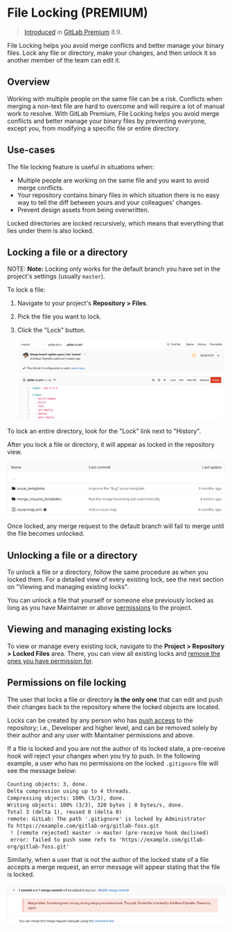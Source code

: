 # File Locking **(PREMIUM)**

> [Introduced](https://gitlab.com/gitlab-org/gitlab/-/merge_requests/440) in [GitLab Premium](https://about.gitlab.com/pricing/) 8.9.

File Locking helps you avoid merge conflicts and better manage your binary files.
Lock any file or directory, make your changes, and then unlock it so another
member of the team can edit it.

## Overview

Working with multiple people on the same file can be a risk. Conflicts
when merging a non-text file are hard to overcome and will require a lot
of manual work to resolve. With GitLab Premium, File
Locking helps you avoid merge conflicts and better manage your binary
files by preventing everyone, except you, from modifying a specific file
or entire directory.

## Use-cases

The file locking feature is useful in situations when:

- Multiple people are working on the same file and you want to avoid merge
  conflicts.
- Your repository contains binary files in which situation there is no easy
  way to tell the diff between yours and your colleagues' changes.
- Prevent design assets from being overwritten.

Locked directories are locked recursively, which means that everything that
lies under them is also locked.

## Locking a file or a directory

NOTE: **Note:**
Locking only works for the default branch you have set in the project's settings
(usually `master`).

To lock a file:

1. Navigate to your project's **Repository > Files**.
1. Pick the file you want to lock.
1. Click the "Lock" button.

   ![Locking file](img/file_lock.png)

To lock an entire directory, look for the "Lock" link next to "History".

After you lock a file or directory, it will appear as locked in the repository
view.

![Repository view](img/file_lock_repository_view.png)

Once locked, any merge request to the default branch will fail
to merge until the file becomes unlocked.

## Unlocking a file or a directory

To unlock a file or a directory, follow the same procedure as when you locked
them. For a detailed view of every existing lock, see the next section on
"Viewing and managing existing locks".

You can unlock a file that yourself or someone else previously locked as long
as you have Maintainer or above [permissions](../permissions.md) to the project.

## Viewing and managing existing locks

To view or manage every existing lock, navigate to the
**Project > Repository > Locked Files** area. There, you can view all existing
locks and [remove the ones you have permission for](#permissions-on-file-locking).

## Permissions on file locking

The user that locks a file or directory **is the only one** that can edit and
push their changes back to the repository where the locked objects are located.

Locks can be created by any person who has [push access](../permissions.md) to the repository; i.e.,
Developer and higher level, and can be removed solely by their author and any
user with Maintainer permissions and above.

If a file is locked and you are not the author of its locked state, a
pre-receive hook will reject your changes when you try to push. In the
following example, a user who has no permissions on the locked `.gitignore`
file will see the message below:

```shell
Counting objects: 3, done.
Delta compression using up to 4 threads.
Compressing objects: 100% (3/3), done.
Writing objects: 100% (3/3), 320 bytes | 0 bytes/s, done.
Total 3 (delta 1), reused 0 (delta 0)
remote: GitLab: The path '.gitignore' is locked by Administrator
To https://example.com/gitlab-org/gitlab-foss.git
 ! [remote rejected] master -> master (pre-receive hook declined)
 error: failed to push some refs to 'https://example.com/gitlab-org/gitlab-foss.git'
```

Similarly, when a user that is not the author of the locked state of a file
accepts a merge request, an error message will appear stating that the file
is locked.

![Merge request error message](img/file_lock_merge_request_error_message.png)
